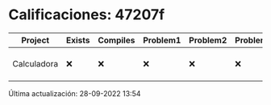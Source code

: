 # Calificaciones: 47207f
|Project|Exists|Compiles|Problem1|Problem2|Problem3|Extra|CommitHash|CommitDate|CheckDate|Comments|DueDate|Grade|
|-|-|-|-|-|-|-|-|-|-|-|-|-|
|Calculadora|❌|❌|❌|❌|❌|❌|NA|NA|28-09-2022 13:54:19|No se encontró el archivo en PracticasCompuI/Calculadora/Calculadora.cpp|28-09-2022 21:00:00|5|

Última actualización: 28-09-2022 13:54